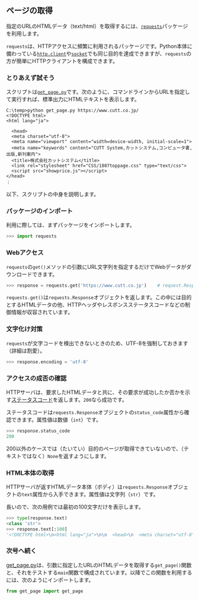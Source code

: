 ## ページの取得

指定のURLのHTMLデータ（text/html）を取得するには、[`requests`](https://requests.readthedocs.io/)パッケージを利用します。

`requests`は、HTTPアクセスに頻繁に利用されるパッケージです。Python本体に備わっている[`http.client`](https://docs.python.org/ja/3/library/http.html)や[`socket`](https://docs.python.org/ja/3/library/socket.html)でも同じ目的を達成できますが、`requests`の方が簡単にHTTPクライアントを構成できます。


### とりあえず試そう

スクリプトは[`get_page.py`](./Codes/short_version/get_page.py "CODE")です。次のように、コマンドラインからURLを指定して実行すれば、標準出力にHTMLテキストを表示します。

```
C:\temp>python get_page.py https://www.cutt.co.jp/
<!DOCTYPE html>
<html lang="ja">

  <head>
  <meta charset="utf-8">
  <meta name="viewport" content="width=device-width, initial-scale=1">
  <meta name="keywords" content="CUTT System,カットシステム,コンピュータ書,出版,新刊案内">
  <title>株式会社カットシステム</title>
  <link rel="stylesheet" href="CSS/1807toppage.css" type="text/css">
  <script src="showprice.js"></script>
</head>
︙
```

以下、スクリプトの中身を説明します。


### パッケージのインポート

利用に際しては、まずパッケージをインポートします。

```Python
>>> import requests
```


### Webアクセス

`requests`の`get()`メソッドの引数にURL文字列を指定するだけでWebデータがダウンロードできます。

```Python
>>> response = requests.get('https://www.cutt.co.jp')    # request.Responseオブジェクトが返る
```

`requests.get()`は`requests.Response`オブジェクトを返します。この中には目的とするHTMLデータの他、HTTPヘッダやレスポンスステータスコードなどの制御情報が収容されています。


### 文字化け対策

`requests`が文字コードを検出できないときのため、UTF-8を強制しておきます（詳細は割愛）。

```Python
>>> response.encoding = 'utf-8'
```


### アクセスの成否の確認

HTTPサーバは、要求したHTMLデータと共に、その要求が成功したか否かを示す[ステータスコード](https://developer.mozilla.org/ja/docs/Web/HTTP/Status "LINK")を返します。`200`なら成功です。

ステータスコードは`requests.Response`オブジェクトの`status_code`属性から確認できます。属性値は数値（`int`）です。

```Python
>>> response.status_code
200
```

200以外のケースでは（たいてい）目的のページが取得できていないので、（テキストではなく）`None`を返すようにします。


### HTML本体の取得

HTTPサーバが返すHTMLデータ本体（ボディ）は`requests.Response`オブジェクトの`text`属性から入手できます。属性値は文字列（`str`）です。

長いので、次の用例では最初の100文字だけを表示します。

```Python
>>> type(response.text)
<class 'str'>
>>> response.text[:100]
'<!DOCTYPE html>\n<html lang="ja">\n\n  <head>\n  <meta charset="utf-8">\n  <meta name="viewport" content='
```


### 次号へ続く

[get_page.py](./Codes/short_version/get_page.py "INTERNAL")は、引数に指定したURLのHTMLデータを取得する`get_page()`関数と、それをテストする`main`関数で構成されています。以降でこの関数を利用するには、次のようにインポートします。

```Python
from get_page import get_page
```
